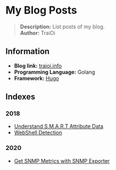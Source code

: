 # My Blog Posts

> **Description:** List posts of my blog.  
> **Author:** TraiOi  

## Information

* **Blog link:** [traioi.info](https://traioi.info/)
* **Programming Language:** Golang
* **Framework:** [Hugo](https://gohugo.io/)

## Indexes

### 2018

* [Understand S.M.A.R.T Attribute Data](/content/posts/2018-11-02-understand-smart-attribute-data.md)
* [WebShell Detection](/content/posts/2018-11-26-webshell-detection.md)

### 2020

* [Get SNMP Metrics with SNMP Exporter](/content/2020-10-13-get-snmp-metrics-with-snmp-exporter.md)